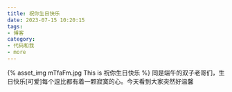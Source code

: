```yaml
---
title: 祝你生日快乐
date: 2023-07-15 10:20:15
tags:
- 博客
category:
- 代码和我
- more
---
```

{% asset_img mTfaFm.jpg This is 祝你生日快乐 %}
同是端午的双子老哥们，生日快乐[可爱]每个逗比都有着一颗寂寞的心。今天看到大家突然好温馨